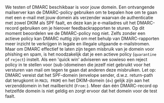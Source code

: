 We testen of DMARC beschikbaar is voor jouw domein. Een ontvangende mailserver kan de DMARC-policy gebruiken om te bepalen hoe om te gaan met een e-mail met jouw domein als verzender waarvan de authenticatie met zowel DKIM als SPF faalt, en deze kan je e-mailadres uit het DMARC-record gebruiken om je hierover feedbackrapporten te sturen. Op dit moment beoordelen we de DMARC-policy nog niet. Zelfs zonder een actieve policy kan DMARC nuttig zijn om met behulp van DMARC-rapporten meer inzicht te verkrijgen in legale en illegale uitgaande e-mailstromen. Maar om DMARC effectief te laten zijn tegen misbruik van je domein voor phishing en spam, is het noodzakelijk dat je een actieve policy (`quarantine` of `reject`) instelt. Als een 'quick win' adviseren we sowieso een reject policy in te stellen voor (sub-)domeinen die jezelf niet gebruikt voor het versturen van mail om tegen te gaan dat anderen deze misbruiken. Let op: DMARC vereist dat het SPF-domein (envelope sender, d.w.z. return-path dat terugkomt in `MAIL FROM`) en het DKIM-domein (`d=`) gelijk zijn aan het verzenddomein in het mailbericht (`From:`). Meer dan één DMARC-record op hetzelfde domein is niet geldig en zorgt ervoor dat het domein voor de test faalt.

